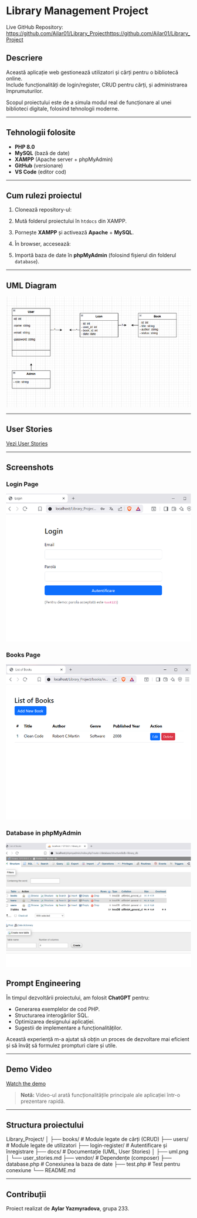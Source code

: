 # Library Management Project
Live GitHub Repository: https://github.com/Ailar01/Library_Projecthttps://github.com/Ailar01/Library_Project


## Descriere
Această aplicație web gestionează utilizatori și cărți pentru o bibliotecă online.  
Include funcționalități de login/register, CRUD pentru cărți, și administrarea împrumuturilor.

Scopul proiectului este de a simula modul real de funcționare al unei biblioteci digitale, folosind tehnologii moderne.

---

## Tehnologii folosite
- **PHP 8.0**
- **MySQL** (bază de date)
- **XAMPP** (Apache server + phpMyAdmin)
- **GitHub** (versionare)
- **VS Code** (editor cod)

---

## Cum rulezi proiectul
1. Clonează repository-ul:




2. Mută folderul proiectului în `htdocs` din XAMPP.
3. Pornește **XAMPP** și activează **Apache** + **MySQL**.
4. În browser, accesează:


5. Importă baza de date în **phpMyAdmin** (folosind fișierul din folderul `database`).

---

## UML Diagram
![UML Diagram](docs/uml.png)

---

## User Stories
[Vezi User Stories](docs/user_stories.md)

---
## Screenshots

### Login Page
![Login](docs/login.png)

### Books Page
![Books](docs/books.png)

### Database in phpMyAdmin
![Database](docs/phpmyadmin.png)

## Prompt Engineering
În timpul dezvoltării proiectului, am folosit **ChatGPT** pentru:
- Generarea exemplelor de cod PHP.
- Structurarea interogărilor SQL.
- Optimizarea designului aplicației.
- Sugestii de implementare a funcționalităților.

Această experiență m-a ajutat să obțin un proces de dezvoltare mai eficient și să învăț să formulez prompturi clare și utile.

---

## Demo Video

[Watch the demo](https://youtu.be/CJjKc73tzps)


> **Notă:** Video-ul arată funcționalitățile principale ale aplicației într-o prezentare rapidă.

---

## Structura proiectului
Library_Project/
│
├── books/ # Module legate de cărți (CRUD)
├── users/ # Module legate de utilizatori
├── login-register/ # Autentificare și înregistrare
├── docs/ # Documentație (UML, User Stories)
│ ├── uml.png
│ └── user_stories.md
├── vendor/ # Dependențe (composer)
├── database.php # Conexiunea la baza de date
├── test.php # Test pentru conexiune
└── README.md


---

## Contribuții
Proiect realizat de **Aylar Yazmyradova**, grupa 233.
